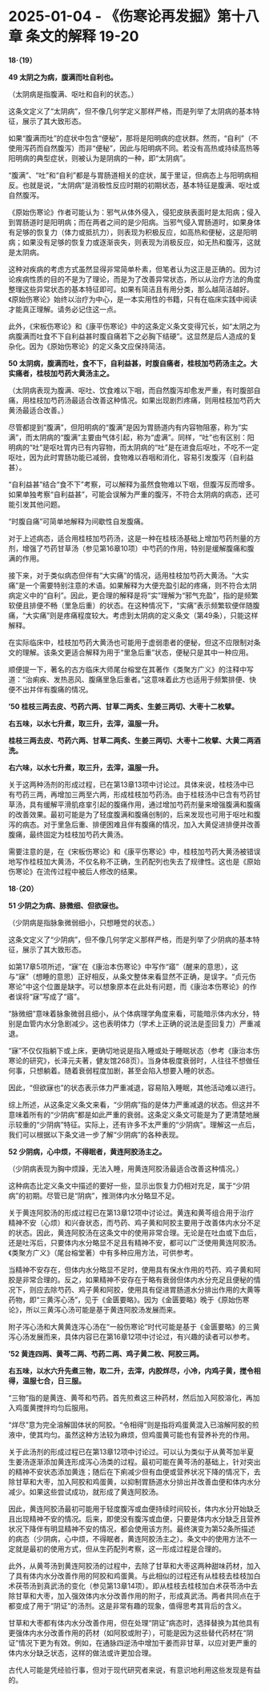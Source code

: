 # 2025-01-04 - 《伤寒论再发掘》第十八章 条文的解释 19-20

**18·（19）**

**49 太阴之为病，腹满而吐自利也。**

（太阴病是指腹满、呕吐和自利的状态。）

这条文定义了“太阴病”，但不像几何学定义那样严格，而是列举了太阴病的基本特征，展示了其大致形态。

如果“腹满而吐”的症状中包含“便秘”，那将是阳明病的症状群。然而，“自利”（不使用泻药而自然腹泻）而非“便秘”，因此与阳明病不同。若没有高热或持续高热等阳明病的典型症状，则被认为是阴病的一种，即“太阴病”。

“腹满”、“吐”和“自利”都是与胃肠道相关的症状，属于里证，但病态上与阳明病相反。也就是说，“太阴病”是消极性反应时期的初期状态，基本特征是腹满、呕吐或自然腹泻。

《原始伤寒论》作者可能认为：邪气从体外侵入，侵犯皮肤表面时是太阳病；侵入到胃肠道时是阳明病；而在两者之间的是少阳病。当邪气侵入胃肠道时，如果身体有足够的恢复力（体力或抵抗力），则表现为积极反应，如高热和便秘，这是阳明病；如果没有足够的恢复力或逐渐丧失，则表现为消极反应，如无热和腹泻，这就是太阴病。

这种对疾病的考虑方式虽然显得非常简单朴素，但笔者认为这正是正确的。因为讨论疾病性质的目的不是为了理论，而是为了改善异常状态，所以从治疗方法的角度整理这些异常状态的基本特征即可。如果有简洁且有用分类，那么越简洁越好。《原始伤寒论》始终以治疗为中心，是一本实用性的书籍，只有在临床实践中阅读才能真正理解。请务必记住这一点。

此外，《宋板伤寒论》和《康平伤寒论》中的这条定义条文变得冗长，如“太阴之为病腹满而吐食不下自利益甚时腹自痛若下之必胸下结硬”。这显然是后人造成的复杂化。因为《原始伤寒论》的定义条文应保持简洁。

**50 太阴病，腹满而吐，食不下，自利益甚，时腹自痛者，桂枝加芍药汤主之。大实痛者，桂枝加芍药大黄汤主之。**

（太阴病表现为腹满、呕吐、饮食难以下咽，而自然腹泻却愈发严重，有时腹部自痛，用桂枝加芍药汤最适合改善这种情况。如果出现剧烈疼痛，则用桂枝加芍药大黄汤最适合改善。）

尽管都提到“腹满”，但阳明病的“腹满”是因为胃肠道内有内容物阻塞，称为“实满”，而太阴病的“腹满”主要由气体引起，称为“虚满”。同样，“吐”也有区别：阳明病的“吐”是呕吐胃内已有内容物，而太阴病的“吐”是在进食后呕吐，不吃不一定呕吐，因为此时胃肠功能已减弱，食物难以吞咽和消化，容易引发腹泻（自利益甚）。

“自利益甚”结合“食不下”考察，可以解释为虽然食物难以下咽，但腹泻反而增多。如果单独考察“自利益甚”，可能会误解为严重的腹泻，不符合太阴病的病态，还可能引发其他问题。

“时腹自痛”可简单地解释为间歇性自发腹痛。

对于上述病态，适合用桂枝加芍药汤，这是一种在桂枝汤基础上增加芍药剂量的方剂，增强了芍药甘草汤（参见第16章10项）中芍药的作用，特别是缓解腹痛和腹满的作用。

接下来，对于类似病态但伴有“大实痛”的情况，适用桂枝加芍药大黄汤。“大实痛”是一个需要特别注意的术语。如果解释为大便充盈引起的疼痛，则不符合太阴病定义中的“自利”。因此，更合理的解释是将“实”理解为“邪气充盈”，指的是频繁软便且排便不畅（里急后重）的状态。在这种情况下，“实痛”表示频繁软便伴随腹痛，“大实痛”则是疼痛程度较大。考虑到太阴病的定义条文（第49条），只能这样解释。

在实际临床中，桂枝加芍药大黄汤也可能用于虚弱患者的便秘，但这不应限制对条文的理解。该条文更适合解释为用于“里急后重”状态，便秘只是其中一种应用。

顺便提一下，著名的古方临床大师尾台榕堂在其著作《类聚方广义》的注释中写道：“治痢疾、发热恶风、腹痛里急后重者。”这意味着此方也适用于频繁排便、快便不出并伴有腹痛的情况。

**’50 桂枝三两去皮、芍药六两、甘草二两炙、生姜三两切、大枣十二枚擘。**

**右五味，以水七升煮，取三升，去滓，温服一升。** 

**桂枝三两去皮、芍药六两、甘草二两炙、生姜三两切、大枣十二枚擘、大黄二两酒洗。**

**右六味，以水七升煮，取三升，去滓，温服一升。**

关于这两种汤剂的形成过程，已在第13章13项中讨论过。具体来说，桂枝汤中已有芍药三两，再增加三两至六两，形成桂枝加芍药汤。由于桂枝汤中已含有芍药甘草汤，具有缓解平滑肌痉挛引起的腹痛作用，通过增加芍药剂量来增强腹满和腹痛的改善效果。最初可能是为了轻度腹满和腹痛创制的，后来发现也可用于呕吐和腹泻的病态。对于里急后重、排便困难且伴有腹痛的情况，加入大黄促进排便并改善腹痛，最终固定为桂枝加芍药大黄汤。

需要注意的是，在《宋板伤寒论》和《康平伤寒论》中，桂枝加芍药大黄汤被错误地写作桂枝加大黄汤，不仅名称不正确，生药配列也失去了规律性。这也是《原始伤寒论》在流传过程中被后人修改的结果。

**18·（20）**

**51 少阴之为病、脉微细、但欲寐也。**

（少阴病是指脉象微弱细小，只想睡觉的状态。）

这条文定义了“少阴病”，但不像几何学定义那样严格，而是列举了少阴病的基本特征，展示了其大致形态。

如第17章5项所述，“寐”在《康治本伤寒论》中写作“寤”（醒来的意思），这与“寐”（想睡的意思）正好相反，从条文整体来看显然不正确，是误字。“贞元伤寒论”中这个位置是缺字。可以想象原本在此处有问题，而《康治本伤寒论》的作者误将“寐”写成了“寤”。

“脉微细”意味着脉象微弱且细小，从个体病理学角度来看，可能暗示体内水分，特别是血管内水分急剧减少。这也表明体力（学术上正确的说法是歪回复力）严重减退。

“寐”不仅仅指躺下或上床，更确切地说是指入睡或处于睡眠状态（参考《康治本伤寒论的研究》，长泽元夫著，健友馆268页）。当身体极度衰弱时，人往往不想做任何事，只想躺着。随着衰弱程度加剧，甚至会陷入想要入睡的状态。

因此，“但欲寐也”的状态表示体力严重减退，容易陷入睡眠，其他活动难以进行。

综上所述，从这条定义条文来看，“少阴病”指的是体力严重减退的状态。但这并不意味着所有的“少阴病”都是如此严重的衰弱。这条定义条文可能是为了更清楚地展示较重的“少阴病”特征。实际上，还有许多不太严重的“少阴病”。理解这一点后，我们可以根据以下条文进一步了解“少阴病”的各种表现。

**52 少阴病，心中烦，不得眠者，黄连阿胶汤主之。**

（少阴病表现为胸中烦躁，无法入睡，用黄连阿胶汤最适合改善这种情况。）

这种病态比定义条文中描述的要好一些，显示出恢复力仍相对充足，属于“少阴病”的初期。尽管已是“阴病”，推测体内水分略显不足。

关于黄连阿胶汤的形成过程已在第13章12项中讨论过。黄连和黄芩组合用于治疗精神不安（心烦）和兴奋状态，而芍药、鸡子黄和阿胶主要用于改善体内水分不足的状态。因此，黄连阿胶汤在这条文中的使用非常合理。无论是在吐血或下血后，还是吐泻后，只要体内水分略显不足且有精神不安，都可以广泛使用黄连阿胶汤。《类聚方广义》（尾台榕堂著）中有多种应用方法，可供参考。

当精神不安存在，但体内水分略显不足时，使用具有保水作用的芍药、鸡子黄和阿胶是非常合理的。反之，如果精神不安存在于略有衰弱但体内水分充足且便秘的情况下，则应去除芍药、鸡子黄和阿胶，使用具有促进胃肠道水分排出作用的大黄等药物，即“三黄泻心汤”，见于《金匮要略》。因为《金匮要略》晚于《原始伤寒论》，所以三黄泻心汤可能是基于黄连阿胶汤发展而来。

附子泻心汤和大黄黄连泻心汤在“一般伤寒论”时代可能是基于《金匮要略》的三黄泻心汤发展而来，具体内容已在第16章12项中讨论过，有兴趣的读者可以参考。

**’52 黄连四两、黄芩二两、芍药二两、鸡子黄二枚、阿胶三两。**

**右五味，以水六升先煮三物，取二升，去滓，内胶烊尽，小冷，内鸡子黄，搅令相得，温服七合，日三服。**

“三物”指的是黄连、黄芩和芍药。首先煎煮这三种药材，然后加入阿胶溶化，再加入鸡蛋黄搅拌均匀后服用。

“烊尽”意为完全溶解固体状的阿胶。“令相得”则是指将鸡蛋黄混入已溶解阿胶的煎液中，使其均匀。虽然这种方法较为麻烦，但鸡蛋黄可能也有营养补充的作用。

关于此汤剂的形成过程已在第13章12项中讨论过。可以认为类似于从黄芩加半夏生姜汤逐渐添加黄连形成泻心汤类的过程。最初可能在黄芩汤的基础上，针对突出的精神不安状态添加黄连；随后在下痢减少但有血便或营养状况下降的情况下，去除甘草和大枣，加入阿胶和鸡蛋黄，以抑制胃肠道水分排出并改善血便和体内水分减少。如果这些尝试成功，就形成了黄连阿胶汤。

因此，黄连阿胶汤最初可能用于轻度腹泻或血便持续时间较长，体内水分开始缺乏且出现精神不安的情况。后来，即使没有腹泻或血便，只要是体内水分缺乏且营养状况下降伴有明显精神不安的情况，都会使用该方剂。最终演变为第52条所描述的病态（少阴病，心中烦，不得眠者，黄连阿胶汤主之）。条文中的使用方法不一定就是最初的使用方式，但从生药配列考察，这一形成过程是合理的。

此外，从黄芩汤到黄连阿胶汤的过程中，去除了甘草和大枣这两种甜味药材，加入了具有体内水分改善作用的阿胶和鸡蛋黄。与此相似的过程还有从桂枝去桂枝加白术茯苓汤到真武汤的变化（参见第13章14项）。即从桂枝去桂枝加白术茯苓汤中去除甘草和大枣，加入强效体内水分改善作用的附子，形成真武汤。两者共同点在于都变成了用于“阴证”的汤剂。这是非常有趣的现象，值得思考其背后的含义。

甘草和大枣都有体内水分改善作用，但在处理“阴证”病态时，选择替换为其他具有更强体内水分改善作用的药材（如阿胶或附子），可能是因为这些替代药材在“阴证”情况下更为有效。例如，在通脉四逆汤中增加干姜而非甘草，以应对更严重的体内水分缺乏状态，这样的做法或许更加合理。

古代人可能是凭经验行事，但对于现代研究者来说，有意识地利用这些发现是有益的。